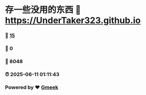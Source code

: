 # 存一些没用的东西 :link: https://UnderTaker323.github.io 
### :page_facing_up: [15](https://UnderTaker323.github.io/tag.html) 
### :speech_balloon: 0 
### :hibiscus: 8048 
### :alarm_clock: 2025-06-11 01:11:43 
### Powered by :heart: [Gmeek](https://github.com/Meekdai/Gmeek)
